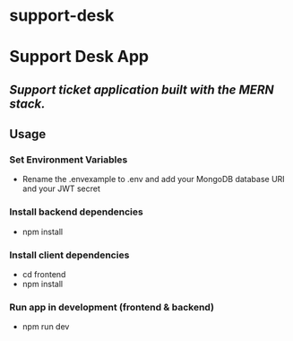 # support-desk

# Support Desk App

## _Support ticket application built with the MERN stack._ 


## Usage

### Set Environment Variables

- Rename the .envexample to .env and add your MongoDB database URI and your JWT secret

### Install backend dependencies
   - npm install

### Install client dependencies

   - cd frontend
   - npm install

### Run app in development (frontend & backend)
   - npm run dev
